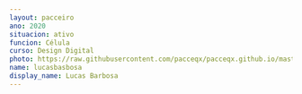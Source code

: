 ```yaml
---
layout: pacceiro
ano: 2020
situacion: ativo
funcion: Célula
curso: Design Digital
photo: https://raw.githubusercontent.com/pacceqx/pacceqx.github.io/master/assets/pic/bolsistas/pacce (24).png
name: lucasbasbosa
display_name: Lucas Barbosa
---
```


